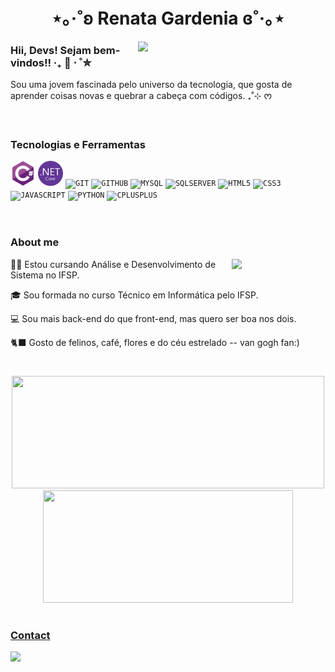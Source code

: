 <h1 align="center"> ⋆｡‧˚ʚ  Renata Gardenia ɞ˚‧｡⋆  </h1> 
 


<img align="right" width="300px" src="https://i.pinimg.com/originals/fc/8e/68/fc8e686c04e5640d6a2ea9970bef094d.gif"/>

<h3>Hii, Devs! Sejam bem-vindos!! ‧₊ 🍒 ⋅ ˚✮  </h3>
Sou uma jovem fascinada pelo universo da tecnologia, que gosta de aprender coisas novas e quebrar a cabeça com códigos. ₊˚⊹ ᰔ
</br>
</br>

#

### Tecnologias e Ferramentas

<div >
<code><img width="40px" src="https://github.com/devicons/devicon/blob/v2.16.0/icons/csharp/csharp-original.svg" title = "CSHARP"/></code>
<code><img width="40px" src="https://github.com/devicons/devicon/blob/v2.16.0/icons/dotnetcore/dotnetcore-original.svg" title = "DOTNET"/></code>
<code><img width="40px" src="https://cdn.jsdelivr.net/gh/devicons/devicon/icons/git/git-original.svg" title = "GIT"/></code>
<code><img width="40px" src="https://cdn.jsdelivr.net/gh/devicons/devicon/icons/github/github-original.svg" title = "GITHUB"/></code>
<!-- <code><img width="40px" src="https://cdn.jsdelivr.net/gh/devicons/devicon/icons/java/java-original.svg" title = "JAVA"/></code> -->
<code><img width="40px" src="https://cdn.jsdelivr.net/gh/devicons/devicon/icons/mysql/mysql-original.svg" title = "MYSQL"/></code>
<code><img width="40px" src="https://cdn.jsdelivr.net/gh/devicons/devicon@latest/icons/microsoftsqlserver/microsoftsqlserver-original-wordmark.svg" title = "SQLSERVER"/></code>
<code><img width="40px" src="https://cdn.jsdelivr.net/gh/devicons/devicon/icons/html5/html5-original-wordmark.svg" title = "HTML5"/></code>
<code><img width="40px" src="https://cdn.jsdelivr.net/gh/devicons/devicon/icons/css3/css3-original-wordmark.svg" title = "CSS3"/></code>
<code><img width="40px" src="https://cdn.jsdelivr.net/gh/devicons/devicon/icons/javascript/javascript-original.svg" title = "JAVASCRIPT"/></code>
<code><img width="40px" src="https://cdn.jsdelivr.net/gh/devicons/devicon@latest/icons/python/python-original.svg" title = "PYTHON"/></code>
<code><img width="40px" src="https://cdn.jsdelivr.net/gh/devicons/devicon@latest/icons/cplusplus/cplusplus-original.svg" title = "CPLUSPLUS"/></code>
<!-- <code><img width="40px" src="https://cdn.jsdelivr.net/gh/devicons/devicon@latest/icons/react/react-original.svg" title = "REACT"/></code> -->
<!--  <code><img width="40px" src="https://cdn.jsdelivr.net/gh/devicons/devicon@latest/icons/nodejs/nodejs-original.svg"  title = "NODE"/></code> -->
</div>                                                                                                    

</br>

#

### About me

<img align="right" width="150px"  src="https://i.pinimg.com/originals/4d/3f/d5/4d3fd5c79837384de61fd2ca64da03a7.gif"/>

👩‍💻 Estou cursando Análise e Desenvolvimento de Sistema no IFSP. 

🎓 Sou formada no curso Técnico em Informática pelo IFSP. 

💻 Sou mais back-end do que front-end, mas quero ser boa nos dois.

🐈‍⬛ Gosto de felinos, café, flores e do céu estrelado -- van gogh fan:)


 #
 
<div align="center">
  <a href="https://github.com/rehgardenia">
<img height="180em" width="500"  src="https://github-readme-stats.vercel.app/api?username=rehgardenia&show_icons=true&theme=dark&include_all_commits=true&count_private=true"/>
  <img height="180em"width="400"  src="https://github-readme-stats.vercel.app/api/top-langs/?username=rehgardenia&layout=compact&langs_count=7&theme=dark"/>
</div>

#

   ### Contact

  <a href="https://www.linkedin.com/in/renatagardenia/"><img width="40px" src="https://cdn.jsdelivr.net/gh/devicons/devicon@latest/icons/linkedin/linkedin-original.svg" /></a>

</div>
